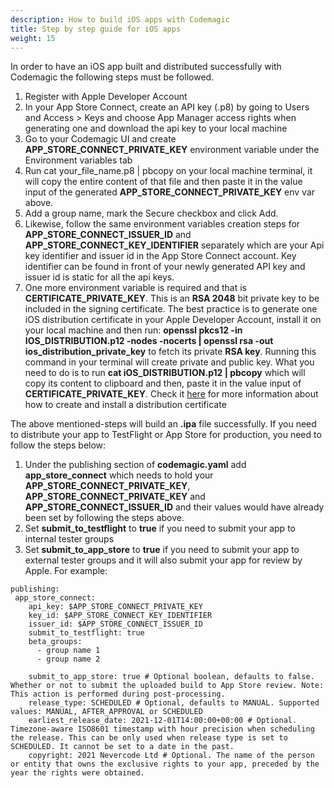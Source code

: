 ```yaml
---
description: How to build iOS apps with Codemagic
title: Step by step guide for iOS apps
weight: 15
---
```


In order to have an iOS app built and distributed successfully with Codemagic the following steps must be followed.

1. Register with Apple Developer Account 
2. In your App Store Connect, create an API key (.p8) by going to Users and Access > Keys and choose App Manager access rights when generating one and download the api key to your local machine
3. Go to your Codemagic UI and create **APP_STORE_CONNECT_PRIVATE_KEY** environment variable under the Environment variables tab
4. Run cat your_file_name.p8 | pbcopy on your local machine terminal, it will copy the entire content of that file and then paste it in the value input of the generated **APP_STORE_CONNECT_PRIVATE_KEY** env var above. 
5. Add a group name, mark the Secure checkbox and click Add.
6. Likewise, follow the same environment variables creation steps for **APP_STORE_CONNECT_ISSUER_ID** and **APP_STORE_CONNECT_KEY_IDENTIFIER** separately which are your Api key identifier and issuer id in the App Store Connect account. Key identifier can be found in front of your newly generated API key and issuer id is static for all the api keys.
7. One more environment variable is required and that is **CERTIFICATE_PRIVATE_KEY**. This is an **RSA 2048** bit private key to be included in the signing certificate.  The best practice is to generate one iOS distribution certificate in your Apple Developer Account, install it on your local machine and then run: **openssl pkcs12 -in IOS_DISTRIBUTION.p12 -nodes -nocerts | openssl rsa -out ios_distribution_private_key** to fetch its private **RSA key**. Running this command in your terminal will create private and public key. What you need to do is to run **cat iOS_DISTRIBUTION.p12 | pbcopy** which will copy its content to clipboard and then, paste it in the value input of **CERTIFICATE_PRIVATE_KEY**. Check it [here](../yaml-code-signing/signing-ios/#saving-the-api-key-to-environment-variables) for more information about how to create and install a distribution certificate

The above mentioned-steps will build an **.ipa** file successfully. If you need to distribute your app to TestFlight or App Store for production, you need to follow the steps below:

1. Under the publishing section of **codemagic.yaml** add **app_store_connect** which needs to hold your **APP_STORE_CONNECT_PRIVATE_KEY**, **APP_STORE_CONNECT_PRIVATE_KEY** and **APP_STORE_CONNECT_ISSUER_ID** and their values would have already been set by following the steps above. 
2. Set **submit_to_testflight** to **true** if you need to submit your app to internal tester groups 
3. Set **submit_to_app_store** to **true** if you need to submit your app to external tester groups and it will also submit your app for review by Apple. For example:

```
publishing:
 app_store_connect:              
    api_key: $APP_STORE_CONNECT_PRIVATE_KEY         
    key_id: $APP_STORE_CONNECT_KEY_IDENTIFIER       
    issuer_id: $APP_STORE_CONNECT_ISSUER_ID         
    submit_to_testflight: true                     
    beta_groups:  
      - group name 1
      - group name 2

    submit_to_app_store: true # Optional boolean, defaults to false. Whether or not to submit the uploaded build to App Store review. Note: This action is performed during post-processing.
    release_type: SCHEDULED # Optional, defaults to MANUAL. Supported values: MANUAL, AFTER_APPROVAL or SCHEDULED
    earliest_release_date: 2021-12-01T14:00:00+00:00 # Optional. Timezone-aware ISO8601 timestamp with hour precision when scheduling the release. This can be only used when release type is set to SCHEDULED. It cannot be set to a date in the past.
    copyright: 2021 Nevercode Ltd # Optional. The name of the person or entity that owns the exclusive rights to your app, preceded by the year the rights were obtained.

```
